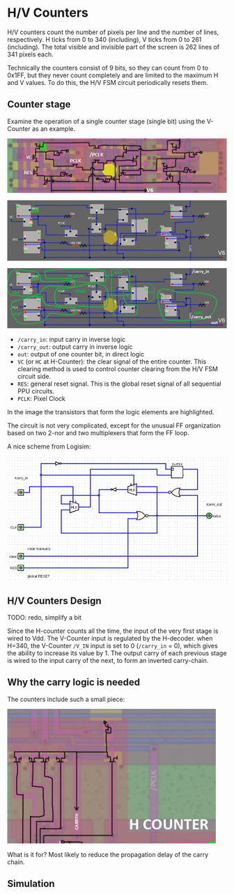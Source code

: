 # H/V Counters

H/V counters count the number of pixels per line and the number of lines, respectively. H ticks from 0 to 340 (including), V ticks from 0 to 261 (including). The total visible and invisible part of the screen is 262 lines of 341 pixels each.

Technically the counters consist of 9 bits, so they can count from 0 to 0x1FF, but they never count completely and are limited to the maximum H and V values. To do this, the H/V FSM circuit periodically resets them.

## Counter stage

Examine the operation of a single counter stage (single bit) using the V-Counter as an example.

![HV_stage](/BreakingNESWiki/imgstore/HV_stage.jpg)

![hv_stage2](/BreakingNESWiki/imgstore/hv_stage2.jpg)

![hv_stage2_annotated](/BreakingNESWiki/imgstore/hv_stage2_annotated.jpg)

- `/carry_in`: input carry in inverse logic
- `/carry_out`: output carry in inverse logic
- `out`: output of one counter bit, in direct logic
- `VC` (or `HC` at H-Counter): the clear signal of the entire counter. This clearing method is used to control counter clearing from the H/V FSM circuit side.
- `RES`: general reset signal. This is the global reset signal of all sequential PPU circuits.
- `PCLK`: Pixel Clock

In the image the transistors that form the logic elements are highlighted.

The circuit is not very complicated, except for the unusual FF organization based on two 2-nor and two multiplexers that form the FF loop.

A nice scheme from Logisim:

![hv_stage_logisim](/BreakingNESWiki/imgstore/hv_stage_logisim.jpg)

## H/V Counters Design

TODO: redo, simplify a bit

Since the H-counter counts all the time, the input of the very first stage is wired to Vdd.
The V-Counter input is regulated by the H-decoder. when H=340, the V-Counter `/V_IN` input is set to 0 (`/carry_in` = 0), which gives the ability to increase its value by 1.
The output carry of each previous stage is wired to the input carry of the next, to form an inverted carry-chain.

## Why the carry logic is needed

The counters include such a small piece:

![CARRYH](/BreakingNESWiki/imgstore/CARRYH.jpg)

What is it for? Most likely to reduce the propagation delay of the carry chain.

## Simulation
